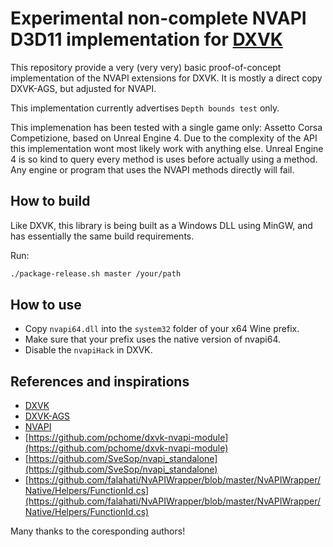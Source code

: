 # Experimental non-complete NVAPI D3D11 implementation for [DXVK](https://github.com/doitsujin/dxvk)

This repository provide a very (very very) basic proof-of-concept implementation of the NVAPI extensions for DXVK. It is mostly a direct copy DXVK-AGS, but adjusted for NVAPI.

This implementation currently advertises `Depth bounds test` only.

This implemenation has been tested with a single game only: Assetto Corsa Competizione, based on Unreal Engine 4. Due to the complexity of the API this implementation wont most likely work with anything else. Unreal Engine 4 is so kind to query every method is uses before actually using a method. Any engine or program that uses the NVAPI methods directly will fail.

## How to build

Like DXVK, this library is being built as a Windows DLL using MinGW, and has essentially the same build requirements.

Run:

```bash
./package-release.sh master /your/path
```

## How to use

- Copy `nvapi64.dll` into the `system32` folder of your x64 Wine prefix.
- Make sure that your prefix uses the native version of nvapi64.
- Disable the `nvapiHack` in DXVK.

## References and inspirations

- [DXVK](https://github.com/doitsujin/dxvk)
- [DXVK-AGS](https://github.com/doitsujin/dxvk-ags)
- [NVAPI](https://docs.nvidia.com/gameworks/content/gameworkslibrary/coresdk/nvapi/group__dx.html)
- [https://github.com/pchome/dxvk-nvapi-module](https://github.com/pchome/dxvk-nvapi-module)
- [https://github.com/SveSop/nvapi_standalone](https://github.com/SveSop/nvapi_standalone)
- [https://github.com/falahati/NvAPIWrapper/blob/master/NvAPIWrapper/Native/Helpers/FunctionId.cs](https://github.com/falahati/NvAPIWrapper/blob/master/NvAPIWrapper/Native/Helpers/FunctionId.cs)

Many thanks to the coresponding authors!

